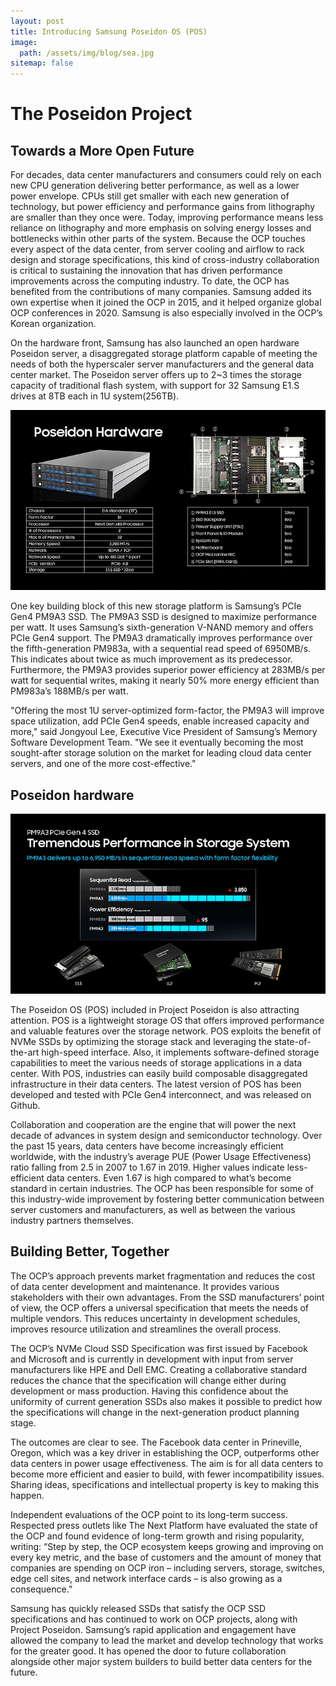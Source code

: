 ```yaml
---
layout: post
title: Introducing Samsung Poseidon OS (POS)
image: 
  path: /assets/img/blog/sea.jpg
sitemap: false
---
```

# The Poseidon Project

## Towards a More Open Future

For decades, data center manufacturers and consumers could rely on each new CPU generation delivering better performance, as well as a lower power envelope. CPUs still get smaller with each new generation of technology, but power efficiency and performance gains from lithography are smaller than they once were. Today, improving performance means less reliance on lithography and more emphasis on solving energy losses and bottlenecks within other parts of the system. Because the OCP touches every aspect of the data center, from server cooling and airflow to rack design and storage specifications, this kind of cross-industry collaboration is critical to sustaining the innovation that has driven performance improvements across the computing industry. To date, the OCP has benefited from the contributions of many companies. Samsung added its own expertise when it joined the OCP in 2015, and it helped organize global OCP conferences in 2020. Samsung is also especially involved in the OCP’s Korean organization.

On the hardware front, Samsung has also launched an open hardware Poseidon server, a disaggregated storage platform capable of meeting the needs of both the hyperscaler server manufacturers and the general data center market. The Poseidon server offers up to 2~3 times the storage capacity of traditional flash system, with support for 32 Samsung E1.S drives at 8TB each in 1U system(256TB).

![01](../assets/img/blog/samsung02.webp)

One key building block of this new storage platform is Samsung’s PCIe Gen4 PM9A3 SSD. The PM9A3 SSD is designed to maximize performance per watt. It uses Samsung’s sixth-generation V-NAND memory and offers PCIe Gen4 support. The PM9A3 dramatically improves performance over the fifth-generation PM983a, with a sequential read speed of 6950MB/s. This indicates about twice as much improvement as its predecessor. Furthermore, the PM9A3 provides superior power efficiency at 283MB/s per watt for sequential writes, making it nearly 50% more energy efficient than PM983a’s 188MB/s per watt.

"Offering the most 1U server-optimized form-factor, the PM9A3 will improve space utilization, add PCIe Gen4 speeds, enable increased capacity and more," said Jongyoul Lee, Executive Vice President of Samsung’s Memory Software Development Team. "We see it eventually becoming the most sought-after storage solution on the market for leading cloud data center servers, and one of the more cost-effective."

## Poseidon hardware

![02](../assets/img/blog/samsung01.webp)

The Poseidon OS (POS) included in Project Poseidon is also attracting attention. POS is a lightweight storage OS that offers improved performance and valuable features over the storage network. POS exploits the benefit of NVMe SSDs by optimizing the storage stack and leveraging the state-of-the-art high-speed interface. Also, it implements software-defined storage capabilities to meet the various needs of storage applications in a data center. With POS, industries can easily build composable disaggregated infrastructure in their data centers. The latest version of POS has been developed and tested with PCIe Gen4 interconnect, and was released on Github.

Collaboration and cooperation are the engine that will power the next decade of advances in system design and semiconductor technology. Over the past 15 years, data centers have become increasingly efficient worldwide, with the industry’s average PUE (Power Usage Effectiveness) ratio falling from 2.5 in 2007 to 1.67 in 2019. Higher values indicate less-efficient data centers. Even 1.67 is high compared to what’s become standard in certain industries. The OCP has been responsible for some of this industry-wide improvement by fostering better communication between server customers and manufacturers, as well as between the various industry partners themselves.

## Building Better, Together
The OCP’s approach prevents market fragmentation and reduces the cost of data center development and maintenance. It provides various stakeholders with their own advantages. From the SSD manufacturers’ point of view, the OCP offers a universal specification that meets the needs of multiple vendors. This reduces uncertainty in development schedules, improves resource utilization and streamlines the overall process.

The OCP’s NVMe Cloud SSD Specification was first issued by Facebook and Microsoft and is currently in development with input from server manufacturers like HPE and Dell EMC. Creating a collaborative standard reduces the chance that the specification will change either during development or mass production. Having this confidence about the uniformity of current generation SSDs also makes it possible to predict how the specifications will change in the next-generation product planning stage.

The outcomes are clear to see. The Facebook data center in Prineville, Oregon, which was a key driver in establishing the OCP, outperforms other data centers in power usage effectiveness. The aim is for all data centers to become more efficient and easier to build, with fewer incompatibility issues. Sharing ideas, specifications and intellectual property is key to making this happen.

Independent evaluations of the OCP point to its long-term success. Respected press outlets like The Next Platform have evaluated the state of the OCP and found evidence of long-term growth and rising popularity, writing: “Step by step, the OCP ecosystem keeps growing and improving on every key metric, and the base of customers and the amount of money that companies are spending on OCP iron – including servers, storage, switches, edge cell sites, and network interface cards – is also growing as a consequence.”

Samsung has quickly released SSDs that satisfy the OCP SSD specifications and has continued to work on OCP projects, along with Project Poseidon. Samsung’s rapid application and engagement have allowed the company to lead the market and develop technology that works for the greater good. It has opened the door to future collaboration alongside other major system builders to build better data centers for the future.


